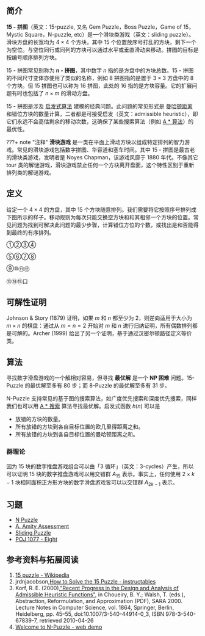 ## 简介

**15 - 拼图**（英文：15-puzzle, 又名 Gem Puzzle，Boss Puzzle，Game of 15，Mystic Square，N-puzzle, etc）是一个滑块类游戏（英文：sliding puzzle）。滑块方盘的长宽均为 $4\times 4$ 个方块，其中 15 个位置放序号打乱的方块，剩下一个为空位。与空位同行或同列的方块可以通过水平或垂直滑动来移动。拼图的目标是按编号顺序排列方块。

15 - 拼图常见别称为 **n - 拼图**，其中数字 $n$ 指的是方盘中的方块总数。15 - 拼图的不同尺寸变体亦使用了类似的名称，例如 $8$ 拼图指的是置于 $3\times3$ 方盘中的 $8$ 个方块。但 $15$ 拼图也可以称为 $16$ 拼图，此处的 16 指的是方块容量。它的扩展问题有时也包括了 $n \times m$ 的滑动方盘。

15 - 拼图是涉及 [启发式算法](../search/heuristic.md) 建模的经典问题。此问题的常见形式是 [曼哈顿距离](../geometry/distance.md#曼哈顿距离) 和错位方块的数量计算，二者都是可接受启发（英文：admissible heuristic），即它们永远不会高估剩余的移动次数，这确保了某些搜索算法（例如 [A \* 算法](../search/astar.md)）的最优性。

???+ note "注释"
    **滑块游戏** 是一类在平面上滑动方块以组成特定排列的智力游戏。常见的滑块游戏包括数字拼图、华容道和塞车时间。其中 15 - 拼图是最古老的滑块类游戏，发明者是 Noyes Chapman，该游戏风靡于 1880 年代。不像其它 tour 类的解谜游戏，滑块游戏禁止任何一个方块离开盘面，这个特性区别于重新排列类的解谜游戏。

## 定义

给定一个 $4 \times 4$ 的方盘，其中 $15$ 个方块随意排列。我们需要将它按照序号排列成下图所示的样子。移动规则为每次只能交换空方块和和其相邻一个方块的位置。常见问题为找到可解决此问题的最少步骤，计算错位方位的个数，或找出是和否能得到最终的有序排列。

①②③④

⑤⑥⑦⑧

⑨⑩⑪⑫

⑬⑭⑮口

## 可解性证明

Johnson & Story (1879) 证明，如果 $m$ 和 $n$ 都至少为 $2$，则逆向适用于大小为 $m\times n$ 的棋盘：通过从 $m=n=2$ 开始对 $m$ 和 $n$ 进行归纳证明，所有偶数排列都是可解的。Archer (1999) 给出了另一个证明，基于通过汉密尔顿路径定义等价类。

## 算法

寻找数字滑盘游戏的一个解相对容易，但寻找 **最优解** 是一个 **NP 困难** 问题。15-Puzzle 的最优解至多有 80 步；而 8-Puzzle 的最优解至多有 31 步。

N-Puzzle 支持常见的基于图的搜索算法，如广度优先搜索和深度优先搜索，同样我们也可以用 [A \* 搜索](../search/astar.md) 算法寻找最优解。启发式函数 $h(n)$ 可以是

-   放错的方块的数量。
-   所有放错的方块到各自目标位置的欧几里得距离之和。
-   所有放错的方块到各自目标位置的曼哈顿距离之和。

### 群理论

因为 15 块的数字推盘游戏组合可以由「3 循环」（英文：3-cycles）产生，所以可以证明 15 块的数字推盘游戏可以用交错群 $A_{15}$ 表示。事实上，任何使用 $2\times k-1$ 块相同面积正方形方块的数字滑盘游戏皆可以以交错群 $A_{2k-1}$ 表示。

## 习题

-   [N Puzzle](https://www.hackerrank.com/challenges/n-puzzle)
-   [A. Amity Assessment](https://codeforces.com/problemset/problem/645/A)
-   [Sliding Puzzle](https://leetcode.com/problems/sliding-puzzle/)
-   [POJ 1077 - Eight](http://poj.org/problem?id=1077)

## 参考资料与拓展阅读

1.  [15 puzzle - Wikipedia](https://en.wikipedia.org/wiki/15_puzzle)
2.  jrdnjacobson,[How to Solve the 15 Puzzle - instructables](https://www.instructables.com/How-To-Solve-The-15-Puzzle/)
3.  Korf, R. E. (2000),["Recent Progress in the Design and Analysis of Admissible Heuristic Functions"](https://www.researchgate.net/publication/2604757_Recent_Progress_in_the_Design_and_Analysis_of_Admissible_Heuristic_Functions), in Choueiry, B. Y.; Walsh, T. (eds.), Abstraction, Reformulation, and Approximation (PDF), SARA 2000. Lecture Notes in Computer Science, vol. 1864, Springer, Berlin, Heidelberg, pp. 45–55, doi:10.1007/3-540-44914-0\_3, ISBN 978-3-540-67839-7, retrieved 2010-04-26
4.  [Welcome to N-Puzzle - web demo](https://tristanpenman.com/demos/n-puzzle/)
